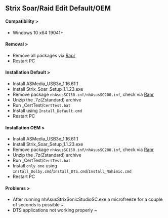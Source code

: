 ## Strix Soar/Raid Edit Default/OEM
#### Compatibility >
- Windows 10 x64 19041+
#### Removal >
- Remove all packages via [Rapr][DriverStoreExplorer]
- Restart PC
#### Installation Default >
- Install ASMedia_USB3x_1.16.61.1
- Install Strix_Soar_Setup_1.1.23.exe
- Remove package `nhAsusSC150.inf/nhAsusSC200.inf`, check via [Rapr][DriverStoreExplorer]
- Unzip the .7z(Zstandard) archive
- Run _CertTest/`CertTest.bat`
- Install using `Install_Default.cmd`
- Restart PC
#### Installation OEM >
- Install ASMedia_USB3x_1.16.61.1
- Install Strix_Soar_Setup_1.1.23.exe
- Remove package `nhAsusSC150.inf/nhAsusSC200.inf`, check via [Rapr][DriverStoreExplorer]
- Unzip the .7z(Zstandard) archive
- Run _CertTest/`CertTest.bat`
- Install `only one` using `Install_Dolby.cmd`/`Install_DTS.cmd`/`Install_Nahimic.cmd`
- Restart PC
#### Problems >
- After running nhAsusStrixSonicStudioSC.exe a microfreeze for a couple of seconds is possible ~
- DTS applications not working properly ~

[DriverStoreExplorer]: https://github.com/lostindark/DriverStoreExplorer
